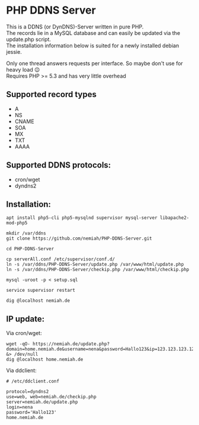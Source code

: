 PHP DDNS Server
==============

This is a DDNS (or DynDNS)-Server written in pure PHP.  
The records lie in a MySQL database and can easily be updated via the update.php script.  
The installation information below is suited for a newly installed debian jessie.  
  
Only one thread answers requests per interface. So maybe don't use for heavy load 😉  
Requires PHP >= 5.3 and has very little overhead

Supported record types
----------------------

* A
* NS
* CNAME
* SOA
* MX
* TXT
* AAAA

Supported DDNS protocols:
----------------------
 * cron/wget
 * dyndns2

Installation:
-------------
```
apt install php5-cli php5-mysqlnd supervisor mysql-server libapache2-mod-php5

mkdir /var/ddns
git clone https://github.com/nemiah/PHP-DDNS-Server.git

cd PHP-DDNS-Server

cp serverAll.conf /etc/supervisor/conf.d/
ln -s /var/ddns/PHP-DDNS-Server/update.php /var/www/html/update.php
ln -s /var/ddns/PHP-DDNS-Server/checkip.php /var/www/html/checkip.php

mysql -uroot -p < setup.sql

service supervisor restart

dig @localhost nemiah.de
```

IP update:
----------
Via cron/wget:
```
wget -qO- https://nemiah.de/update.php?domain=home.nemiah.de&username=nena&password=Hallo123&ip=123.123.123.123 &> /dev/null
dig @localhost home.nemiah.de
```

Via ddclient:
```
# /etc/ddclient.conf

protocol=dyndns2
use=web, web=nemiah.de/checkip.php
server=nemiah.de/update.php
login=nena
password='Hallo123'
home.nemiah.de
```